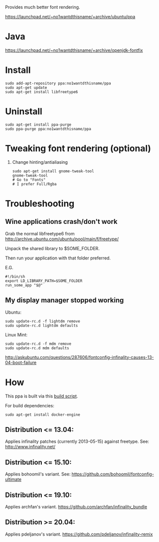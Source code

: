 Provides much better font rendering.

https://launchpad.net/~no1wantdthisname/+archive/ubuntu/ppa

# Java
https://launchpad.net/~no1wantdthisname/+archive/openjdk-fontfix

# Install
```
sudo add-apt-repository ppa:no1wantdthisname/ppa
sudo apt-get update
sudo apt-get install libfreetype6
```

# Uninstall
```
sudo apt-get install ppa-purge
sudo ppa-purge ppa:no1wantdthisname/ppa
```

# Tweaking font rendering (optional)
1. Change hinting/antialiasing
   ```
   sudo apt-get install gnome-tweak-tool
   gnome-tweak-tool
   # Go to "Fonts"
   # I prefer Full/Rgba
   ```

# Troubleshooting

## Wine applications crash/don't work

Grab the normal libfreetype6 from http://archive.ubuntu.com/ubuntu/pool/main/f/freetype/

Unpack the shared library to $SOME_FOLDER.

Then run your application with that folder preferred.

E.G.

```
#!/bin/sh
export LD_LIBRARY_PATH=$SOME_FOLDER
run_some_app "$@"
```

## My display manager stopped working

Ubuntu:

```
sudo update-rc.d -f lightdm remove
sudo update-rc.d lightdm defaults
```

Linux Mint:

```
sudo update-rc.d -f mdm remove
sudo update-rc.d mdm defaults
```

http://askubuntu.com/questions/287606/fontconfig-infinality-causes-13-04-boot-failure

# How

This ppa is built via this [build script](build-all).

For build dependencies:

```
sudo apt-get install docker-engine
```

## Distribution <= 13.04:
Applies infinality patches (currently 2013-05-15) against freetype.
See: http://www.infinality.net/

## Distribution <= 15.10:
Applies bohoomil's variant.
See: https://github.com/bohoomil/fontconfig-ultimate

## Distribution <= 19.10:
Applies archfan's variant.
https://github.com/archfan/infinality_bundle

## Distribution >= 20.04:
Applies pdeljanov's variant.
https://github.com/pdeljanov/infinality-remix
